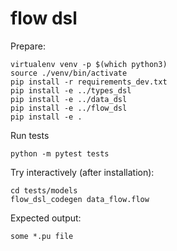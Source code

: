 # flow dsl

Prepare:

	virtualenv venv -p $(which python3)
	source ./venv/bin/activate
	pip install -r requirements_dev.txt
	pip install -e ../types_dsl
	pip install -e ../data_dsl
	pip install -e ../flow_dsl
	pip install -e .

Run tests

	python -m pytest tests


Try interactively (after installation):

	cd tests/models
	flow_dsl_codegen data_flow.flow

Expected output:

	some *.pu file
